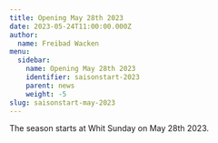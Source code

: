 ```yaml
---
title: Opening May 28th 2023
date: 2023-05-24T11:00:00.000Z
author:
  name: Freibad Wacken
menu:
  sidebar:
    name: Opening May 28th 2023
    identifier: saisonstart-2023
    parent: news
    weight: -5
slug: saisonstart-may-2023
---
```


The season starts at Whit Sunday on May 28th 2023.
